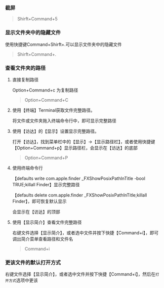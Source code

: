 ### 截屏

>Shirft+Command+5

### 显示文件夹中的隐藏文件

使用快捷键Command+Shirft+.可以显示文件夹中的隐藏文件 

>Shirft+Command+.

### 查看文件夹的路径

1. 直接复制路径

   Option+Command+c 为复制路径

   >Option+Command+C 
   
2. 使用【终端】Terminal获取文件完整路径。

   将文件或文件夹拖入终端命令行中，即可显示完整路径

3. 使用【访达】的【显示】设置显示完整路径。

   打开【访达】，找到菜单栏中的【显示】->【显示路径栏】，或者使用快捷键【Option+Command+p】显示路径栏，会显示在【访达】的底部

   >Option+Command+P
   
4. 使用终端命令行

   【defaults write com.apple.finder _FXShowPosixPathInTitle -bool TRUE;killall Finder】显示完整路径

   【defaults delete com.apple.finder _FXShowPosixPathInTitle;killall Finder】，即可恢复默认显示

   会显示在【访达】的顶部

5. 使用【显示简介】查看文件完整路径

   右键文件选择【显示简介】，或者选中文件并按下快捷【Command+i】，即可调出简介菜单查看路径和文件名

   >Command+i
   
   


### 更该文件的默认打开方式

右键文件选择【显示简介】，或者选中文件并按下快捷【Command+i】，然后在`打开方式`选项中更该

